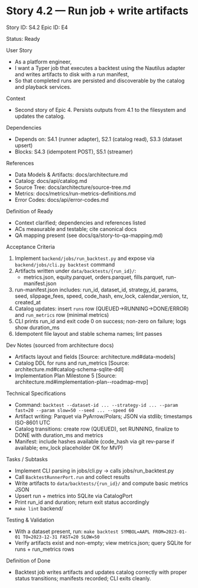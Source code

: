 # Story 4.2 — Run job + write artifacts
Story ID: S4.2
Epic ID: E4



Status: Ready

User Story
- As a platform engineer,
- I want a Typer job that executes a backtest using the Nautilus adapter and writes artifacts to disk with a run manifest,
- So that completed runs are persisted and discoverable by the catalog and playback services.

Context
- Second story of Epic 4. Persists outputs from 4.1 to the filesystem and updates the catalog.


Dependencies
- Depends on: S4.1 (runner adapter), S2.1 (catalog read), S3.3 (dataset upsert)
- Blocks: S4.3 (idempotent POST), S5.1 (streamer)

References
- Data Models & Artifacts: docs/architecture.md
- Catalog: docs/api/catalog.md
- Source Tree: docs/architecture/source-tree.md
- Metrics: docs/metrics/run-metrics-definitions.md
- Error Codes: docs/api/error-codes.md

Definition of Ready
- Context clarified; dependencies and references listed
- ACs measurable and testable; cite canonical docs
- QA mapping present (see docs/qa/story-to-qa-mapping.md)

Acceptance Criteria
1) Implement `backend/jobs/run_backtest.py` and expose via `backend/jobs/cli.py backtest` command
2) Artifacts written under `data/backtests/{run_id}/`:
   - metrics.json, equity.parquet, orders.parquet, fills.parquet, run-manifest.json
3) run-manifest.json includes: run_id, dataset_id, strategy_id, params, seed, slippage_fees, speed, code_hash, env_lock, calendar_version, tz, created_at
4) Catalog updates: insert `runs` row (QUEUED→RUNNING→DONE/ERROR) and `run_metrics` row (minimal metrics)
5) CLI prints run_id and exit code 0 on success; non-zero on failure; logs show duration_ms
6) Idempotent file layout and stable schema names; lint passes

Dev Notes (sourced from architecture docs)
- Artifacts layout and fields [Source: architecture.md#data-models]
- Catalog DDL for runs and run_metrics [Source: architecture.md#catalog-schema-sqlite-ddl]
- Implementation Plan Milestone 5 [Source: architecture.md#implementation-plan--roadmap-mvp]

Technical Specifications
- Command: `backtest --dataset-id ... --strategy-id ... --param fast=20 --param slow=50 --seed ... --speed 60`
- Artifact writing: Parquet via PyArrow/Polars; JSON via stdlib; timestamps ISO-8601 UTC
- Catalog transitions: create row (QUEUED), set RUNNING, finalize to DONE with duration_ms and metrics
- Manifest: include hashes available (code_hash via git rev-parse if available; env_lock placeholder OK for MVP)

Tasks / Subtasks
- Implement CLI parsing in jobs/cli.py → calls jobs/run_backtest.py
- Call `BacktestRunnerPort.run` and collect results
- Write artifacts to `data/backtests/{run_id}/` and compute basic metrics JSON
- Upsert run + metrics into SQLite via CatalogPort
- Print run_id and duration; return exit status accordingly
- `make lint` backend/

Testing & Validation
- With a dataset present, run: `make backtest SYMBOL=AAPL FROM=2023-01-01 TO=2023-12-31 FAST=20 SLOW=50`
- Verify artifacts exist and non-empty; view metrics.json; query SQLite for runs + run_metrics rows

Definition of Done
- Backtest job writes artifacts and updates catalog correctly with proper status transitions; manifests recorded; CLI exits cleanly.

